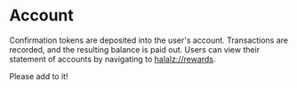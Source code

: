 # Account

Confirmation tokens are deposited into the user's account. Transactions are recorded, and the resulting balance is paid out. Users can view their statement of accounts by navigating to [halalz://rewards](halalz://rewards).

Please add to it!
